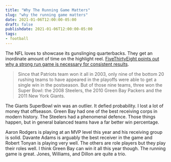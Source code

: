 ```yaml
---
title: "Why The Running Game Matters"
slug: "why the running game matters"
date: 2021-01-06T12:00:00-05:00
draft: false
publishdate: 2021-01-06T12:00:00-05:00
tags:
- football
---
```


The NFL loves to showcase its gunslinging quarterbacks. They get an inordinate amount of time on the highlight reel. [FiveThirtyEight points out why a strong run game is necessary for consistent results][1].

> Since that Patriots team won it all in 2003, only nine of the bottom 20 rushing teams to have appeared in the playoffs were able to get a single win in the postseason. But of those nine teams, three won the Super Bowl: the 2008 Steelers, the 2010 Green Bay Packers and the 2011 New York Giants.

The Giants SuperBowl win was an outlier. It defied probability. I lost a lot of money that offseason. Green Bay had one of the best receiving corps in modern history. The Steelers had a phenomenal defence. Those things happen, but in general balanced teams have a far better win percentage.

Aaron Rodgers is playing at an MVP level this year and his receiving group is solid. Davante Adams is arguably the best receiver in the game and Robert Tonyan is playing very well. The others are role players but they play their roles well. I think Green Bay can win it all this year though. The running game is great. Jones, Williams, and Dillon are quite a trio.

[1]: https://fivethirtyeight.com/features/as-it-turns-out-you-do-need-a-run-game-just-ask-the-steelers/
